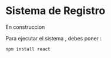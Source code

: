 <h1>Sistema de Registro</h1>

<p>En construccion </p>

<p>Para ejecutar el sistema , debes poner :</p>

```npm install react```
